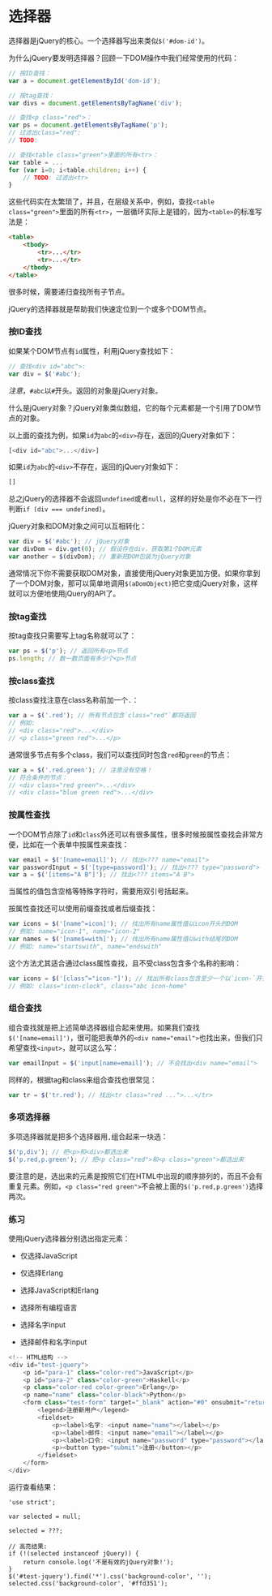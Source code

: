 # 选择器

选择器是jQuery的核心。一个选择器写出来类似`$('#dom-id')`。

为什么jQuery要发明选择器？回顾一下DOM操作中我们经常使用的代码：

```js
// 按ID查找：
var a = document.getElementById('dom-id');

// 按tag查找：
var divs = document.getElementsByTagName('div');

// 查找<p class="red">：
var ps = document.getElementsByTagName('p');
// 过滤出class="red":
// TODO:

// 查找<table class="green">里面的所有<tr>：
var table = ...
for (var i=0; i<table.children; i++) {
    // TODO: 过滤出<tr>
}
```

这些代码实在太繁琐了，并且，在层级关系中，例如，查找`<table class="green">`里面的所有`<tr>`，一层循环实际上是错的，因为`<table>`的标准写法是：

```html
<table>
    <tbody>
        <tr>...</tr>
        <tr>...</tr>
    </tbody>
</table>
```

很多时候，需要递归查找所有子节点。

jQuery的选择器就是帮助我们快速定位到一个或多个DOM节点。

### 按ID查找

如果某个DOM节点有`id`属性，利用jQuery查找如下：

```js
// 查找<div id="abc">:
var div = $('#abc');
```

_注意_，`#abc`以`#`开头。返回的对象是jQuery对象。

什么是jQuery对象？jQuery对象类似数组，它的每个元素都是一个引用了DOM节点的对象。

以上面的查找为例，如果`id`为`abc`的`<div>`存在，返回的jQuery对象如下：

```js
[<div id="abc">...</div>]
```

如果`id`为`abc`的`<div>`不存在，返回的jQuery对象如下：

```js
[]
```

总之jQuery的选择器不会返回`undefined`或者`null`，这样的好处是你不必在下一行判断`if (div === undefined)`。

jQuery对象和DOM对象之间可以互相转化：

```js
var div = $('#abc'); // jQuery对象
var divDom = div.get(0); // 假设存在div，获取第1个DOM元素
var another = $(divDom); // 重新把DOM包装为jQuery对象
```

通常情况下你不需要获取DOM对象，直接使用jQuery对象更加方便。如果你拿到了一个DOM对象，那可以简单地调用`$(aDomObject)`把它变成jQuery对象，这样就可以方便地使用jQuery的API了。

### 按tag查找

按tag查找只需要写上tag名称就可以了：

```js
var ps = $('p'); // 返回所有<p>节点
ps.length; // 数一数页面有多少个<p>节点
```

### 按class查找

按class查找注意在class名称前加一个`.`：

```js
var a = $('.red'); // 所有节点包含`class="red"`都将返回
// 例如:
// <div class="red">...</div>
// <p class="green red">...</p>
```

通常很多节点有多个class，我们可以查找同时包含`red`和`green`的节点：

```js
var a = $('.red.green'); // 注意没有空格！
// 符合条件的节点：
// <div class="red green">...</div>
// <div class="blue green red">...</div>
```

### 按属性查找

一个DOM节点除了`id`和`class`外还可以有很多属性，很多时候按属性查找会非常方便，比如在一个表单中按属性来查找：

```js
var email = $('[name=email]'); // 找出<??? name="email">
var passwordInput = $('[type=password]'); // 找出<??? type="password">
var a = $('[items="A B"]'); // 找出<??? items="A B">
```

当属性的值包含空格等特殊字符时，需要用双引号括起来。

按属性查找还可以使用前缀查找或者后缀查找：

```js
var icons = $('[name^=icon]'); // 找出所有name属性值以icon开头的DOM
// 例如: name="icon-1", name="icon-2"
var names = $('[name$=with]'); // 找出所有name属性值以with结尾的DOM
// 例如: name="startswith", name="endswith"
```

这个方法尤其适合通过class属性查找，且不受class包含多个名称的影响：

```js
var icons = $('[class^="icon-"]'); // 找出所有class包含至少一个以`icon-`开头的DOM
// 例如: class="icon-clock", class="abc icon-home"
```

### 组合查找

组合查找就是把上述简单选择器组合起来使用。如果我们查找`$('[name=email]')`，很可能把表单外的`<div name="email">`也找出来，但我们只希望查找`<input>`，就可以这么写：

```js
var emailInput = $('input[name=email]'); // 不会找出<div name="email">
```

同样的，根据tag和class来组合查找也很常见：

```js
var tr = $('tr.red'); // 找出<tr class="red ...">...</tr>
```

### 多项选择器

多项选择器就是把多个选择器用`,`组合起来一块选：

```js
$('p,div'); // 把<p>和<div>都选出来
$('p.red,p.green'); // 把<p class="red">和<p class="green">都选出来
```

要注意的是，选出来的元素是按照它们在HTML中出现的顺序排列的，而且不会有重复元素。例如，`<p class="red green">`不会被上面的`$('p.red,p.green')`选择两次。

### 练习

使用jQuery选择器分别选出指定元素：

* 仅选择JavaScript

* 仅选择Erlang

* 选择JavaScript和Erlang

* 选择所有编程语言

* 选择名字input

* 选择邮件和名字input

```js
<!-- HTML结构 -->
<div id="test-jquery">
    <p id="para-1" class="color-red">JavaScript</p>
    <p id="para-2" class="color-green">Haskell</p>
    <p class="color-red color-green">Erlang</p>
    <p name="name" class="color-black">Python</p>
    <form class="test-form" target="_blank" action="#0" onsubmit="return false;">
        <legend>注册新用户</legend>
        <fieldset>
            <p><label>名字: <input name="name"></label></p>
            <p><label>邮件: <input name="email"></label></p>
            <p><label>口令: <input name="password" type="password"></label></p>
            <p><button type="submit">注册</button></p>
        </fieldset>
    </form>
</div>
```

运行查看结果：

```
'use strict';

var selected = null;

selected = ???;

// 高亮结果:
if (!(selected instanceof jQuery)) {
    return console.log('不是有效的jQuery对象!');
}
$('#test-jquery').find('*').css('background-color', '');
selected.css('background-color', '#ffd351');
```